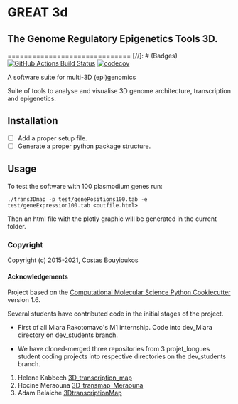 # GREAT 3d

## The Genome Regulatory Epigenetics Tools 3D.
==============================
[//]: # (Badges)
[![GitHub Actions Build Status](https://github.com/REPLACE_WITH_OWNER_ACCOUNT/great_3d/workflows/CI/badge.svg)](https://github.com/REPLACE_WITH_OWNER_ACCOUNT/great_3d/actions?query=workflow%3ACI)
[![codecov](https://codecov.io/gh/REPLACE_WITH_OWNER_ACCOUNT/great_3D/branch/master/graph/badge.svg)](https://codecov.io/gh/REPLACE_WITH_OWNER_ACCOUNT/great_3D/branch/master)

A software suite for multi-3D (epi)genomics

Suite of tools to analyse and visualise 3D genome architecture, transcription and epigenetics.

## Installation

- [ ] Add a proper setup file.
- [ ] Generate a proper python package structure.

## Usage

To test the software with 100 plasmodium genes run:
```
./trans3Dmap -p test/genePositions100.tab -e test/geneExpression100.tab <outfile.html>
```
Then an html file with the plotly graphic will be generated in the current folder.



### Copyright

Copyright (c) 2015-2021, Costas Bouyioukos


#### Acknowledgements
 
Project based on the 
[Computational Molecular Science Python Cookiecutter](https://github.com/molssi/cookiecutter-cms) version 1.6.


Several students have contributed code in the initial stages of the project.

- First of all Miara Rakotomavo's M1 internship. Code into dev_Miara directory on dev_students branch.

- We have cloned-merged three repositories from 3 projet_longues student coding projects into respective directories on the dev_students branch.

1. Helene Kabbech [3D_transcription_map](https://github.com/kabhel/3D_transcription_map)
2. Hocine Meraouna [3D_transmap_Meraouna](https://github.com/hocinebib/3D_transmap_Meraouna)
3. Adam Belaiche [3DtranscriptionMap](https://github.com/toontun/3DTranscriptionMap)
